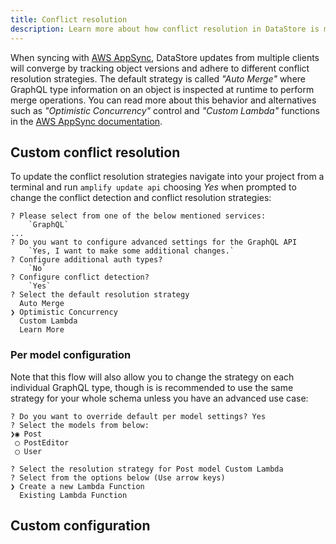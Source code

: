 ```yaml
---
title: Conflict resolution
description: Learn more about how conflict resolution in DataStore is managed and how to configure it.
---
```


When syncing with [AWS AppSync](https://aws.amazon.com/appsync/), DataStore updates from multiple clients will converge by tracking object versions and adhere to different conflict resolution strategies. The default strategy is called *"Auto Merge"* where GraphQL type information on an object is inspected at runtime to perform merge operations. You can read more about this behavior and alternatives such as *"Optimistic Concurrency"* control and *"Custom Lambda"* functions in the [AWS AppSync documentation](https://docs.aws.amazon.com/appsync/latest/devguide/conflict-detection-and-sync.html).

## Custom conflict resolution

To update the conflict resolution strategies navigate into your project from a terminal and run `amplify update api` choosing *Yes* when prompted to change the conflict detection and conflict resolution strategies:

```console
? Please select from one of the below mentioned services: 
    `GraphQL`
...
? Do you want to configure advanced settings for the GraphQL API 
    `Yes, I want to make some additional changes.`
? Configure additional auth types? 
    `No`
? Configure conflict detection? 
    `Yes`
? Select the default resolution strategy
  Auto Merge 
❯ Optimistic Concurrency 
  Custom Lambda 
  Learn More
```

### Per model configuration

Note that this flow will also allow you to change the strategy on each individual GraphQL type, though is is recommended to use the same strategy for your whole schema unless you have an advanced use case:

```
? Do you want to override default per model settings? Yes
? Select the models from below: 
❯◉ Post
 ◯ PostEditor
 ◯ User

? Select the resolution strategy for Post model Custom Lambda
? Select from the options below (Use arrow keys)
❯ Create a new Lambda Function 
  Existing Lambda Function 
```

## Custom configuration

<inline-fragment platform="js" src="~/lib/datastore/fragments/js/conflict.md"></inline-fragment>
<inline-fragment platform="ios" src="~/lib/datastore/fragments/ios/conflict.md"></inline-fragment>
<inline-fragment platform="android" src="~/lib/datastore/fragments/android/conflict.md"></inline-fragment>
